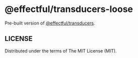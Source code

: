 # @effectful/transducers-loose

Pre-built version of
[@effectful/transducers](https://github.com/awto/effectfuljs/tree/master/packages/transducers).

## LICENSE

Distributed under the terms of The MIT License (MIT).
